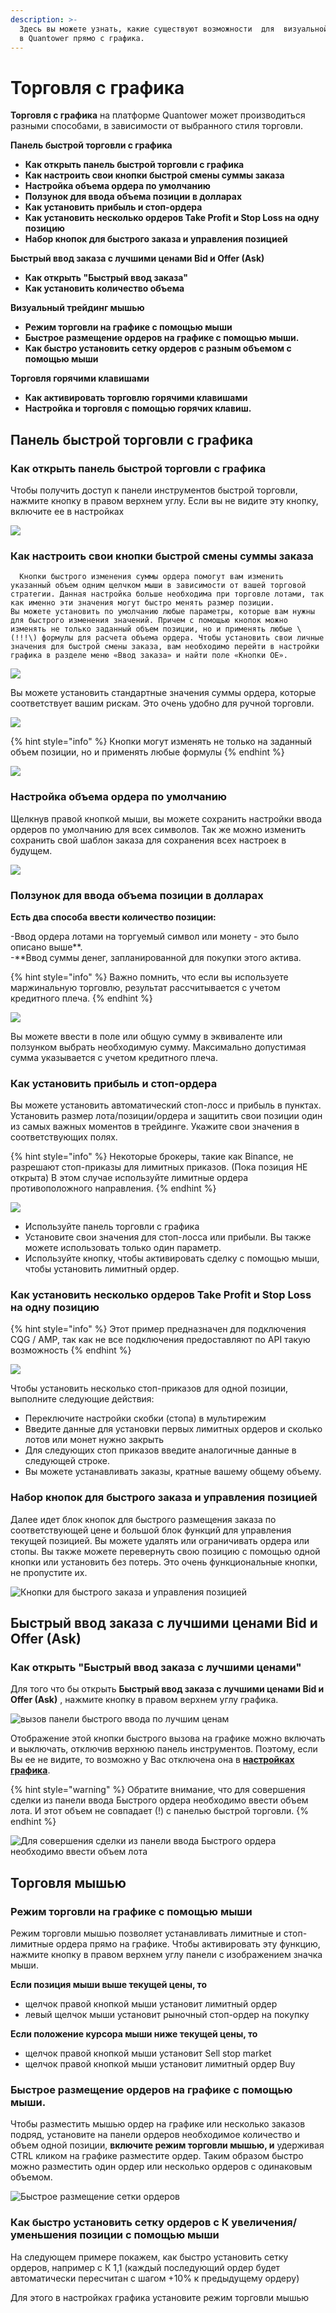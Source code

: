 ```yaml
---
description: >-
  Здесь вы можете узнать, какие существуют возможности  для  визуальной торговли
  в Quantower прямо с графика.
---
```


# Торговля с графика

**Торговля с графика** на платформе Quantower  может производиться разными способами, в зависимости от выбранного стиля торговли. 

**Панель быстрой торговли с графика**

* **Как открыть панель быстрой торговли с графика**
* **Как настроить свои кнопки быстрой смены суммы заказа**
* **Настройка объема ордера по умолчанию**
* **Ползунок для ввода объема позиции в долларах**
* **Как установить прибыль и стоп-ордера**
* **Как установить несколько ордеров Take Profit и Stop Loss на одну позицию**
* **Набор кнопок для быстрого заказа и управления позицией**

**Быстрый ввод заказа с лучшими ценами Bid и Offer \(Ask\)**

* **Как открыть "Быстрый ввод заказа"**
* **Как установить количество объема**

**Визуальный трейдинг мышью**

* **Режим торговли на графике с помощью мыши**
* **Быстрое размещение ордеров на графике с помощью мыши.**
* **Как быстро установить сетку ордеров с разным объемом с помощью мыши**

**Торговля горячими клавишами**

* **Как активировать торговлю горячими клавишами**
* **Настройка и торговля с помощью горячих клавиш.**

## **Панель быстрой торговли с графика**

### Как открыть панель быстрой торговли с графика

Чтобы получить доступ к панели инструментов быстрой торговли, нажмите кнопку в правом верхнем углу. Если вы не видите эту кнопку, включите ее в настройках

![](../.gitbook/assets/otkryt-panel.gif)

### Как настроить свои кнопки быстрой смены суммы заказа

      Кнопки быстрого изменения суммы ордера помогут вам изменить указанный объем одним щелчком мыши в зависимости от вашей торговой стратегии. Данная настройка больше необходима при торговле лотами, так как именно эти значения могут быстро менять размер позиции.   
    Вы можете установить по умолчанию любые параметры, которые вам нужны для быстрого изменения значений. Причем с помощью кнопок можно изменять не только заданный объем позиции, но и применять любые \(!!!\) формулы для расчета объема ордера. Чтобы установить свои личные значения для быстрой смены заказа, вам необходимо перейти в настройки графика в разделе меню «Ввод заказа» и найти поле «Кнопки OE».

![](../.gitbook/assets/nastroika-knopok-dlya-vvoda-ordera.png)

Вы можете установить стандартные значения суммы ордера, которые соответствует вашим рискам. Это очень удобно для ручной торговли.

![](../.gitbook/assets/2.jpg)

{% hint style="info" %}
Кнопки могут изменять не только на заданный объем позиции, но и применять любые формулы
{% endhint %}

![](../.gitbook/assets/3.gif)

### Настройка **объема ордера** по умолчанию

Щелкнув правой кнопкой мыши, вы можете сохранить настройки ввода ордеров по умолчанию для всех символов. Так же можно изменить сохранить свой шаблон заказа для сохранения всех настроек в будущем.

![](../.gitbook/assets/sokhranit-po-umolchaniyu.png)

### **Ползунок для ввода объема позиции в долларах**

**Есть два способа ввести количество позиции:**

-Ввод ордера лотами на торгуемый символ или монету - это было описано выше**.  
-**Ввод суммы денег, запланированной для покупки этого актива. 

{% hint style="info" %}
Важно помнить, что если вы используете маржинальную торговлю, результат рассчитывается с учетом кредитного плеча.
{% endhint %}

![](../.gitbook/assets/vvod-summy-polzunok.gif)

Вы можете ввести в поле или общую сумму в эквиваленте или ползунком выбрать необходимую сумму. Максимально допустимая сумма указывается с учетом кредитного плеча.

### Как установить прибыль и стоп-ордера

Вы можете установить автоматический стоп-лосс и прибыль в пунктах. Установить размер лота/позиции/ордера и защитить свои позиции один из самых важных моментов в трейдинге. Укажите свои значения в соответствующих полях.

{% hint style="info" %}
Некоторые брокеры, такие как Binance, не разрешают стоп-приказы для лимитных приказов. \(Пока позиция НЕ открыта\) В этом случае используйте лимитные ордера противоположного направления.
{% endhint %}

![](../.gitbook/assets/stop-limit%20%281%29.gif)

* Используйте панель торговли с графика
* Установите свои значения для стоп-лосса или прибыли. Вы также можете использовать только один параметр.
* Используйте кнопку, чтобы активировать сделку с помощью мыши, чтобы установить лимитный ордер.

### Как установить несколько ордеров Take Profit и Stop Loss на одну позицию

{% hint style="info" %}
Этот пример предназначен для подключения CQG / AMP, так как не все подключения предоставляют по API такую возможность
{% endhint %}

![](../.gitbook/assets/neskolko-stop%20%281%29.gif)

Чтобы установить несколько стоп-приказов для одной позиции, выполните следующие действия:

* Переключите настройки скобки \(стопа\) в мультирежим
* Введите данные для установки первых лимитных ордеров и сколько лотов или монет нужно закрыть
* Для следующих стоп приказов введите аналогичные данные в следующей строке.
* Вы можете устанавливать заказы, кратные вашему общему объему.

### Набор кнопок для быстрого заказа и управления позицией

Далее идет блок кнопок для быстрого размещения заказа  по соответствующей цене и большой блок функций для управления текущей позицией. Вы можете удалять или ограничивать ордера или стопы. Вы также можете перевернуть свою позицию с помощью одной кнопки или установить без потерь. Это очень функциональные кнопки, не пропустите их.

![&#x41A;&#x43D;&#x43E;&#x43F;&#x43A;&#x438; &#x434;&#x43B;&#x44F; &#x431;&#x44B;&#x441;&#x442;&#x440;&#x43E;&#x433;&#x43E; &#x437;&#x430;&#x43A;&#x430;&#x437;&#x430; &#x438; &#x443;&#x43F;&#x440;&#x430;&#x432;&#x43B;&#x435;&#x43D;&#x438;&#x44F; &#x43F;&#x43E;&#x437;&#x438;&#x446;&#x438;&#x435;&#x439;](../.gitbook/assets/knopki-upravleniya-pozicii.png)

## **Быстрый ввод заказа с лучшими ценами Bid и Offer \(Ask\)**

### **Как открыть "Быстрый ввод заказа с лучшими ценами"**

Для того что бы открыть **Быстрый ввод заказа с лучшими ценами Bid и Offer \(Ask\)** , нажмите кнопку в правом верхнем углу графика. 

![&#x432;&#x44B;&#x437;&#x43E;&#x432; &#x43F;&#x430;&#x43D;&#x435;&#x43B;&#x438; &#x431;&#x44B;&#x441;&#x442;&#x440;&#x43E;&#x433;&#x43E; &#x432;&#x432;&#x43E;&#x434;&#x430; &#x43F;&#x43E; &#x43B;&#x443;&#x447;&#x448;&#x438;&#x43C; &#x446;&#x435;&#x43D;&#x430;&#x43C;](../.gitbook/assets/otkryt-bystryi-vvod.gif)

Отображение этой кнопки быстрого вызова на графике можно включать и выключать, отключив верхнюю панель инструментов. Поэтому, если Вы ее не видите, то возможно у Вас отключена она в [**настройках графика**](https://help.quantower.com/analytics-panels/chart/chart-settings). 

{% hint style="warning" %}
Обратите внимание, что для совершения сделки из панели ввода Быстрого ордера необходимо ввести объем лота. И этот объем не совпадает \(!\) с панелью быстрой торговли.
{% endhint %}

![&#x414;&#x43B;&#x44F; &#x441;&#x43E;&#x432;&#x435;&#x440;&#x448;&#x435;&#x43D;&#x438;&#x44F; &#x441;&#x434;&#x435;&#x43B;&#x43A;&#x438; &#x438;&#x437; &#x43F;&#x430;&#x43D;&#x435;&#x43B;&#x438; &#x432;&#x432;&#x43E;&#x434;&#x430; &#x411;&#x44B;&#x441;&#x442;&#x440;&#x43E;&#x433;&#x43E; &#x43E;&#x440;&#x434;&#x435;&#x440;&#x430; &#x43D;&#x435;&#x43E;&#x431;&#x445;&#x43E;&#x434;&#x438;&#x43C;&#x43E; &#x432;&#x432;&#x435;&#x441;&#x442;&#x438; &#x43E;&#x431;&#x44A;&#x435;&#x43C; &#x43B;&#x43E;&#x442;&#x430;](../.gitbook/assets/bystryi-vvod-kolichestvo.gif)

## Торговля мышью

### Режим торговли на графике с помощью мыши

Режим торговли мышью позволяет устанавливать лимитные и стоп-лимитные ордера прямо на графике. Чтобы активировать эту функцию, нажмите кнопку в правом верхнем углу панели с изображением значка мыши.

**Если позиция мыши выше текущей цены, то** 

* щелчок правой кнопкой мыши установит лимитный ордер
* левый щелчок мыши установит рыночный стоп-ордер на покупку

**Если положение курсора мыши ниже текущей цены, то**

* щелчок правой кнопкой мыши установит Sell stop market
* щелчок правой кнопкой мыши установит лимитный ордер Buy

### **Быстрое размещение ордеров на графике с помощью мыши.**

Чтобы разместить мышью ордер на графике или несколько заказов подряд, установите на панели ордеров необходимое количество и объем одной позиции, **включите режим торговли мышью, и** удерживая CTRL кликом на графике разместите ордер. Таким образом быстро можно разместить один ордер или несколько ордеров с одинаковым объемом.

![&#x411;&#x44B;&#x441;&#x442;&#x440;&#x43E;&#x435; &#x440;&#x430;&#x437;&#x43C;&#x435;&#x449;&#x435;&#x43D;&#x438;&#x435; &#x441;&#x435;&#x442;&#x43A;&#x438; &#x43E;&#x440;&#x434;&#x435;&#x440;&#x43E;&#x432;](../.gitbook/assets/setka-orderov.gif)

### Как быстро установить сетку ордеров с К увеличения/уменьшения позиции с помощью мыши 

На следующем примере покажем, как быстро установить сетку ордеров, например с К 1,1 \(каждый последующий ордер будет автоматически пересчитан с шагом +10% к предыдущему ордеру\)

Для этого в настройках графика установите режим торговли мышью 

